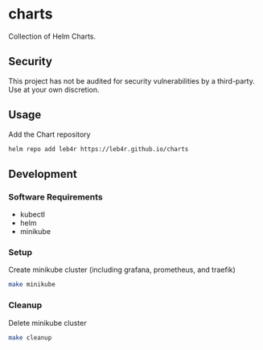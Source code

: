 # charts

Collection of Helm Charts.

## Security

This project has not be audited for security vulnerabilities by a third-party. Use at your own discretion.

## Usage

Add the Chart repository

```bash
helm repo add leb4r https://leb4r.github.io/charts
```

## Development

### Software Requirements

- kubectl
- helm
- minikube

### Setup

Create minikube cluster (including grafana, prometheus, and traefik)

```bash
make minikube
```

### Cleanup

Delete minikube cluster

```bash
make cleanup
```
